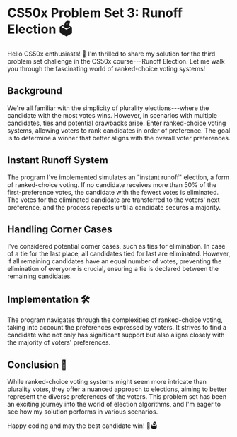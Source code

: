 CS50x Problem Set 3: Runoff Election 🗳️
========================================

Hello CS50x enthusiasts! 🌟 I'm thrilled to share my solution for the third problem set challenge in the CS50x course---Runoff Election. Let me walk you through the fascinating world of ranked-choice voting systems!

Background 
-------------

We're all familiar with the simplicity of plurality elections---where the candidate with the most votes wins. However, in scenarios with multiple candidates, ties and potential drawbacks arise. Enter ranked-choice voting systems, allowing voters to rank candidates in order of preference. The goal is to determine a winner that better aligns with the overall voter preferences.

Instant Runoff System 
------------------------

The program I've implemented simulates an "instant runoff" election, a form of ranked-choice voting. If no candidate receives more than 50% of the first-preference votes, the candidate with the fewest votes is eliminated. The votes for the eliminated candidate are transferred to the voters' next preference, and the process repeats until a candidate secures a majority.

Handling Corner Cases 
------------------------

I've considered potential corner cases, such as ties for elimination. In case of a tie for the last place, all candidates tied for last are eliminated. However, if all remaining candidates have an equal number of votes, preventing the elimination of everyone is crucial, ensuring a tie is declared between the remaining candidates.

Implementation 🛠️
------------------

The program navigates through the complexities of ranked-choice voting, taking into account the preferences expressed by voters. It strives to find a candidate who not only has significant support but also aligns closely with the majority of voters' preferences.

Conclusion 🚀
-------------

While ranked-choice voting systems might seem more intricate than plurality votes, they offer a nuanced approach to elections, aiming to better represent the diverse preferences of the voters. This problem set has been an exciting journey into the world of election algorithms, and I'm eager to see how my solution performs in various scenarios.

Happy coding and may the best candidate win! 🎉🗳️
